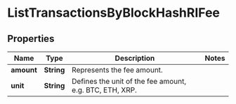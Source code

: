 

# ListTransactionsByBlockHashRIFee


## Properties

Name | Type | Description | Notes
------------ | ------------- | ------------- | -------------
**amount** | **String** | Represents the fee amount. | 
**unit** | **String** | Defines the unit of the fee amount, e.g. BTC, ETH, XRP. | 



